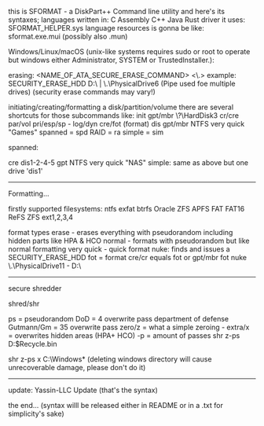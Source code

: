 this is SFORMAT - a DiskPart++ Command line utility and here's its syntaxes;
languages written in:
C
Assembly
C++
Java
Rust
driver it uses: SFORMAT_HELPER.sys
language resources is gonna be like:
sformat.exe.mui (possibly also .mun)

Windows/Linux/macOS (unix-like systems requires sudo or root to operate but windows either Administrator, SYSTEM or TrustedInstaller.):

erasing:
<NAME_OF_ATA_SECURE_ERASE_COMMAND> <Drive Letter> <\\.\>
example:
SECURITY_ERASE_HDD D:\ | \\.\PhysicalDrive6 (Pipe used foe multiple drives)
(security erase commands may vary!)

initiating/creating/formatting a disk/partition/volume
there are several shortcuts for those subcommands like:
init gpt/mbr \\?\HardDisk3
cr/cre par/vol pri/esp/sp - log/dyn
cre/fot (format) dis gpt/mbr NTFS very quick "Games"
spanned = spd
RAID = ra
simple = sim

spanned:

cre dis1-2-4-5 gpt NTFS very quick "NAS"
simple: same as above but one drive 'dis1'

--------------------

Formatting...

firstly supported filesystems:
ntfs
exfat
btrfs
Oracle ZFS
APFS
FAT
FAT16
ReFS
ZFS
ext1,2,3,4

format types
erase - erases everything with pseudorandom including hidden parts like HPA & HCO
normal - formats with pseudorandom but like normal formatting
very quick - quick format
nuke: finds and issues a SECURITY_ERASE_HDD
fot = format
cre/cr equals fot or gpt/mbr
fot nuke \\.\PhysicalDrive11 - D:\

---------------------

secure shredder

shred/shr

ps = pseudorandom
DoD = 4 overwrite pass department of defense
Gutmann/Gm = 35 overwrite pass
zero/z = what a simple zeroing
<overwrite> - extra/x = overwrites hidden areas (HPA+ HCO)
-p = amount of passes
shr z-ps D:\$Recycle.bin

shr z-ps x C:\Windows\* (deleting windows directory will cause unrecoverable damage, please don't do it)

---------------------

update: Yassin-LLC Update (that's the syntax)

the end... (syntax willl be released either in README or in a .txt for simplicity's sake)
